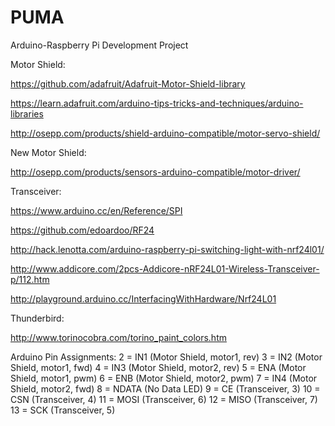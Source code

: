 # PUMA
Arduino-Raspberry Pi Development Project

Motor Shield:

https://github.com/adafruit/Adafruit-Motor-Shield-library

https://learn.adafruit.com/arduino-tips-tricks-and-techniques/arduino-libraries

http://osepp.com/products/shield-arduino-compatible/motor-servo-shield/

New Motor Shield:

http://osepp.com/products/sensors-arduino-compatible/motor-driver/

Transceiver:

https://www.arduino.cc/en/Reference/SPI

https://github.com/edoardoo/RF24

http://hack.lenotta.com/arduino-raspberry-pi-switching-light-with-nrf24l01/

http://www.addicore.com/2pcs-Addicore-nRF24L01-Wireless-Transceiver-p/112.htm

http://playground.arduino.cc/InterfacingWithHardware/Nrf24L01

Thunderbird:

http://www.torinocobra.com/torino_paint_colors.htm

Arduino Pin Assignments:
2 = IN1 (Motor Shield, motor1, rev)
3 = IN2 (Motor Shield, motor1, fwd)
4 = IN3 (Motor Shield, motor2, rev)
5 = ENA (Motor Shield, motor1, pwm)
6 = ENB (Motor Shield, motor2, pwm)
7 = IN4 (Motor Shield, motor2, fwd)
8 = NDATA (No Data LED)
9 = CE (Transceiver, 3)
10 = CSN (Transceiver, 4)
11 = MOSI (Transceiver, 6)
12 = MISO (Transceiver, 7)
13 = SCK (Transceiver, 5)
